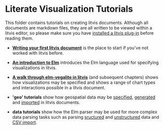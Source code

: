 # Literate Visualization Tutorials

This folder contains tutorials on creating litvis documents. Although all documents are markdown files, they are all written to be viewed within a litvis editor, so please make sure you have [installed a litvis plug-in](../../README.md) before reading them.

- **[Writing your first litvis document](introduction/intro1.md)** is the place to start if you've not worked with litvis before.

- **[An introduction to Elm](introducingElm/elmIntroduction1.md)** introduces the Elm language used for specifying visualizations in litvis.

- **[A walk through elm-vegalite in litvis](elmVegaliteWalkthrough/elmVegaliteWalkthrough1.md)** (and subsequent chapters) shows how visualizations may be specified and shows a range of chart types and interactions possible in a litvis document.

- **'geo' tutorials** show how geospatial data may be [specified](geoTutorials/geoFormats.md), [generated](geoTutorials/geoGenerating.md) and [imported](geoTutorials/geoImporting.md) in litvis documents.

- **data tutorials** show how the Elm parser may be used for more complex data parsing tasks such as parsing [sructured](dataTutorials/assemblyParsing.md) and [unstructured](dataTutorials/unstructuredTextParsing.md) data and [CSV import](dataTutorials/csvParsing.md).
